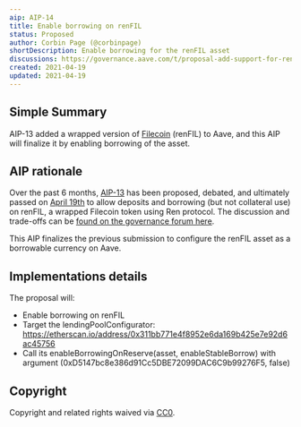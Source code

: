 ```yaml
---
aip: AIP-14
title: Enable borrowing on renFIL
status: Proposed
author: Corbin Page (@corbinpage)
shortDescription: Enable borrowing for the renFIL asset
discussions: https://governance.aave.com/t/proposal-add-support-for-renfil-filecoin/1059
created: 2021-04-19
updated: 2021-04-19
---
```


## Simple Summary


AIP-13 added a wrapped version of [Filecoin](https://filecoin.io/) (renFIL) to Aave, and this AIP will finalize it by enabling borrowing of the asset.

## AIP rationale

Over the past 6 months, [AIP-13](https://github.com/aave/aip/blob/Pending-AIPs/content/aips/AIP-13.md
) has been proposed, debated, and ultimately passed on [April 19th](https://app.aave.com/governance/8-QmY4AYSTrxVvqTprSjwuaTiECzrWEs2JJFwTx6UNpYMepW) to allow deposits and borrowing (but not collateral use) on renFIL, a wrapped Filecoin token using Ren protocol. The discussion and trade-offs can be [found on the governance forum here](https://governance.aave.com/t/proposal-add-support-for-renfil-filecoin/1059).

This AIP finalizes the previous submission to configure the renFIL asset as a borrowable currency on Aave.

## Implementations details

The proposal will:
- Enable borrowing on renFIL
- Target the lendingPoolConfigurator: https://etherscan.io/address/0x311bb771e4f8952e6da169b425e7e92d6ac45756
- Call its enableBorrowingOnReserve(asset, enableStableBorrow) with argument (0xD5147bc8e386d91Cc5DBE72099DAC6C9b99276F5, false)

## Copyright

Copyright and related rights waived via [CC0](https://creativecommons.org/publicdomain/zero/1.0/).
